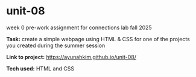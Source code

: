 # unit-08
week 0 pre-work assignment for connections lab fall 2025

**Task:** create a simple webpage using HTML & CSS for one of the projects you created during the summer session

**Link to project:** https://ayunahkim.github.io/unit-08/

**Tech used:** HTML and CSS